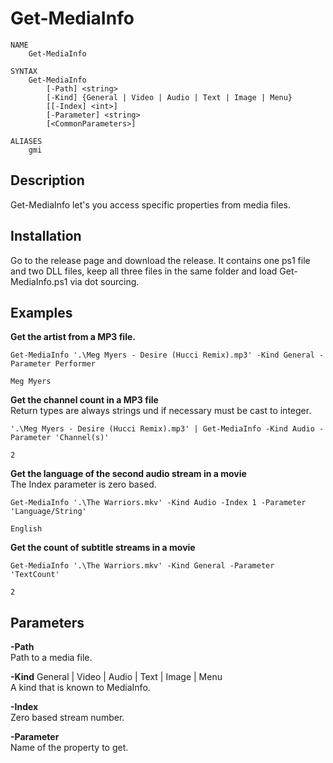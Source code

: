 # Get-MediaInfo

```
NAME
    Get-MediaInfo

SYNTAX
    Get-MediaInfo
        [-Path] <string>
        [-Kind] {General | Video | Audio | Text | Image | Menu}
        [[-Index] <int>]
        [-Parameter] <string>
        [<CommonParameters>]

ALIASES
    gmi
```

## Description

Get-MediaInfo let's you access specific properties from media files.

## Installation

Go to the release page and download the release. It contains one ps1 file and two DLL files, keep all three files in the same folder and load Get-MediaInfo.ps1 via dot sourcing.

## Examples

**Get the artist from a MP3 file.**

```
Get-MediaInfo '.\Meg Myers - Desire (Hucci Remix).mp3' -Kind General -Parameter Performer

Meg Myers
```

**Get the channel count in a MP3 file**  
Return types are always strings und if necessary must be cast to integer.
```
'.\Meg Myers - Desire (Hucci Remix).mp3' | Get-MediaInfo -Kind Audio -Parameter 'Channel(s)'

2
```

**Get the language of the second audio stream in a movie**  
The Index parameter is zero based.
```
Get-MediaInfo '.\The Warriors.mkv' -Kind Audio -Index 1 -Parameter 'Language/String'

English
```

**Get the count of subtitle streams in a movie**  
```
Get-MediaInfo '.\The Warriors.mkv' -Kind General -Parameter 'TextCount'

2
```

## Parameters

**-Path**  
Path to a media file.

**-Kind** General | Video | Audio | Text | Image | Menu  
A kind that is known to MediaInfo.

**-Index**  
Zero based stream number.

**-Parameter**  
Name of the property to get.